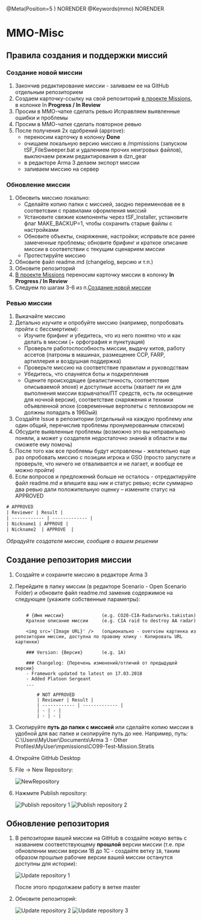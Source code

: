 @Meta(Position=5 ) NORENDER
@Keywords(mmo) NORENDER

# MMO-Misc

## Правила создания и поддержки миссий

### Создание новой миссии

1. Закончив редактирование миссии - заливаем ее на GitHub отдельным репозиторием
2. Создаем карточку-ссылку на свой репозиторий [в проекте Missions](https://github.com/orgs/rempopo/projects/3), в колонке In **Progress / In Review**
3. Просим в ММО-чатке сделать ревью
Исправляем выявленные ошибки и проблемы
4. Просим в ММО-чатке сделать повторное ревью
5. После получения 2х одобрений (approve):
    - переносим карточку в колонку **Done**
    - очищаем локальную версию миссию в /mpmissions (запуском tSF_FileSweeper.bat и удалением прочих неигровых файлов), выключаем режим редактирования в dzn_gear
    - в редакторе Arma 3 делаем экспорт миссии
    - заливаем миссию на сервер

### Обновление миссии

1. Обновить миссию локально:
    - Сделайте копию папки с миссией, заодно переименовав ее в соответсвии с правилами оформления миссий
    - Установите свежие компоненты через tSF_Installer, установите флаг MAKE_BACKUP=1, чтобы сохранить старые файлы с настройками
    - Обновите объекты, снаряжение, настройки; исправьте все ранее замеченные проблемы; обновите брифинг и краткое описание миссии в соответствии с текущим сценарием миссии
    - Протестируйте миссию
2. Обновите файл readme.md (changelog, версию и т.п.)
3. Обновите репозиторий
4. [В проекте Missions](https://github.com/orgs/rempopo/projects/3) переносим карточку миссии в колонку **In Progress / In Review**
5. Следуем по шагам 3-6 из п.[Создание новой миссии](#cоздание-новой-миссии)

### Ревью миссии

1. Выкачайте миссию
2. Детально изучите и опробуйте миссию (например, попробовать пройти с бессмертием):
    - Изучите брифинг и убедитесь, что из него понятно что и как делать в миссии (+ орфография и пунктуация)
    - Проверьте работоспособность миссии, выдачу китов, работу ассетов (патроны в машинах, размещение CCP, FARP, артиллерия и воздушная поддержка)
    - Проверьте миссию на соответствие правилам и руководствам
    - Убедитесь, что спаунятся боты и подкрепления
    - Оцените происходящее (реалистичность, соответствие описываемой эпохе) и доступные ассеты (хватает ли их для выполнения миссии взрывчатки/ПТ средств, есть ли освещение для ночной версии), соответствие снаряжения и техники объявленной эпохе (современные вертолеты с тепловизором не должны попадать в 1960ый)
3. Создайте Issue в репозитории (отдельный на каждую проблему или один общий, перечислив проблемы пронумерованным списком)
4. Обсудите выявленные проблемы (возможно это вы неправильно поняли, а может у создателя недостаточно знаний в области и вы сможете ему помочь)
5. После того как все проблемы будут исправлены - желательно еще раз опробовать миссию с позиции игрока и GSO (просто запустите и проверьте, что ничего не отваливается и не лагает, и вообще ее можно пройти)
6. Если вопросов и предложений больше не осталось - отредактируйте файл readme.md и впишите ваш ник и статус ревью; если суммарно два ревью дали положительную оценку – измените статус на APPROVED

```html
# APPROVED
| Reviewer | Result |
| ------------ | ------------- |
| Nickname1 | APPROVE |
| Nickname2  | APPROVE  |
```

*Обрадуйте создателя миссии, сообщив о вашем решении*

## Создание репозитория миссии

1. Создайте и сохраните миссию в редакторе Arma 3

2. Перейдите в папку миссии (в редакторе Scenario - Open Scenario Folder) и обновите файл readme.md заменив содержимое на следующее (укажите собственные параметры):

    ```

        # {Имя миссии}              (e.g. CO20-CIA-Radarworks.takistan)
        Краткое описание миссии     (e.g. CIA raid to destroy AA radar)

        <img src='{Image URL}' />   (опционально - overview картинка из репозитории миссии, доступна по правому клику - Копировать URL картинки)

        ### Version: {Версия}       (e.g. 1A)

        ### Changelog: {Перечень изменений/отличий от предыдущей версии}
        - Framework updated to latest on 17.03.2018
        - Added Platoon Sergeant
        ...

            # NOT APPROVED
            | Reviewer | Result |
            | ------------ | ------------- |
            | - | - |
            | - | - |
    ```


3. Скопируйте **путь до папки с миссией** или сделайте копию миссии в удобной для вас папке и скопируйте путь до нее.
Например, путь: C:\Users\MyUser\Documents\Arma 3 - Other Profiles\MyUser\mpmissions\CO99-Test-Mission.Stratis

4. Откройте GitHub Desktop

5. File → New Repository:

    <img src="/docs/src/media/NewRepository.png" alt="NewRepository" />

6. Нажмите Publish repository:

    <img src="/docs/src/media/Publishrepository1.png" alt="Publish repository 1" />

    <img src="/docs/src/media/Publishrepository2.png" alt="Publish repository 2" />

## Обновление репозитория

1. В репозитории вашей миссии на GitHub в создайте новую ветвь с названием соответствующему **прошлой** версии миссии (т.е. при обновлении миссии версии 1B до 1C - создайте ветку `1B`, таким образом прошлые рабочие версии вашей миссии останутся доступны для истории):

    <img src="/docs/src/media/UpdateRepo1.png" alt="Update repository 1" />

    После этого продолжаем работу в ветке master

2. Обновите репозиторий:

    <img src="/docs/src/media/UpdateRepo2.png" alt="Update repository 2" />

    <img src="/docs/src/media/UpdateRepo3.png" alt="Update repository 3" />
